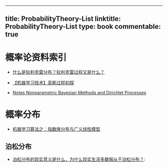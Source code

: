 
---
title: ProbabilityTheory-List
linktitle: ProbabilityTheory-List
type: book
commentable: true
---

# 概率论资料索引

- [什么是狄利克雷分布？狄利克雷过程又是什么？](https://www.zhihu.com/question/26751755/answer/80931791)

- [【机器学习技术】高斯过程初探](http://www.jianshu.com/p/2283a7c56639)

- [Notes Nonparametric Bayesian Methods and Dirichlet Processes](https://github.com/tdhopper/notes-on-dirichlet-processes)

# 概率分布

- [机器学习算法之：指数族分布与广义线性模型](http://blog.csdn.net/u011467621/article/details/48197943)

## 泊松分布

- [泊松分布的现实意义是什么，为什么现实生活多数服从于泊松分布？](https://www.zhihu.com/question/26441147/answer/429569625):

    